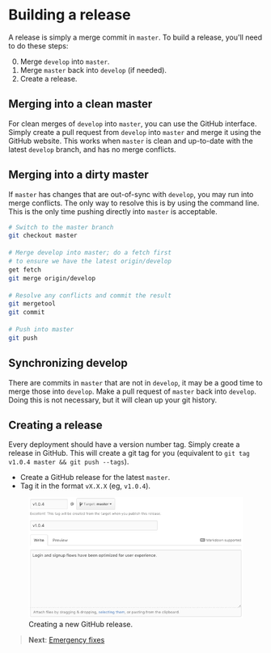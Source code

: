 # Building a release

A release is simply a merge commit in `master`. To build a release, you'll need to do these steps:

0. Merge `develop` into `master`.
0. Merge `master` back into `develop` (if needed).
0. Create a release.

## Merging into a clean master

For clean merges of `develop` into `master`, you can use the GitHub interface. Simply create a pull request from `develop` into `master` and merge it using the GitHub website. This works when `master` is clean and up-to-date with the latest `develop` branch, and has no merge conflicts.

## Merging into a dirty master

If `master` has changes that are out-of-sync with `develop`, you may run into merge conflicts. The only way to resolve this is by using the command line. This is the only time pushing directly into `master` is acceptable.

```sh
# Switch to the master branch
git checkout master

# Merge develop into master; do a fetch first
# to ensure we have the latest origin/develop
get fetch
git merge origin/develop

# Resolve any conflicts and commit the result
git mergetool
git commit

# Push into master
git push
```

## Synchronizing develop

There are commits in `master` that are not in `develop`, it may be a good time to merge those into `develop`. Make a pull request of `master` back into `develop`. Doing this is not necessary, but it will clean up your git history.

## Creating a release

Every deployment should have a version number tag. Simply create a release in GitHub. This will create a git tag for you (equivalent to `git tag v1.0.4 master && git push --tags`).

- Create a GitHub release for the latest `master`.
- Tag it in the format `vX.X.X` (eg, `v1.0.4`).

<figure class='-bordered'>
<img src='../images/github-new-release.png'>
<figcaption>Creating a new GitHub release.</figcaption>
</figure>

> **Next**: [Emergency fixes](hotfix.md)
